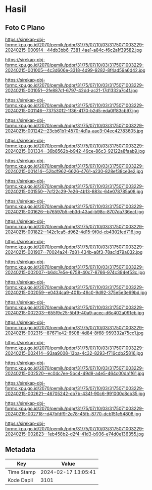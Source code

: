 # Hasil

## Foto C Plano

https://sirekap-obj-formc.kpu.go.id/2070/pemilu/pdpr/31/75/07/10/03/3175071003229-20240215-000914--44db3bb6-7381-4ae1-a84c-f6c2a1f39582.jpg

https://sirekap-obj-formc.kpu.go.id/2070/pemilu/pdpr/31/75/07/10/03/3175071003229-20240215-001005--4c3d606e-3318-4d99-9282-8f4ad59a6d42.jpg

https://sirekap-obj-formc.kpu.go.id/2070/pemilu/pdpr/31/75/07/10/03/3175071003229-20240215-001051--2fe887c1-6797-42dd-ac21-17d1332a7c4f.jpg

https://sirekap-obj-formc.kpu.go.id/2070/pemilu/pdpr/31/75/07/10/03/3175071003229-20240215-001146--73753012-1f36-4170-b2d5-eda0ff83cb97.jpg

https://sirekap-obj-formc.kpu.go.id/2070/pemilu/pdpr/31/75/07/10/03/3175071003229-20240215-001242--23cb61b1-4570-4d1a-aae3-04ec42783605.jpg

https://sirekap-obj-formc.kpu.go.id/2070/pemilu/pdpr/31/75/07/10/03/3175071003229-20240215-001334--36b8562b-b942-49ce-86c3-92122a8faab9.jpg

https://sirekap-obj-formc.kpu.go.id/2070/pemilu/pdpr/31/75/07/10/03/3175071003229-20240215-001414--52bdf962-6626-4761-a230-828ef38ce3e2.jpg

https://sirekap-obj-formc.kpu.go.id/2070/pemilu/pdpr/31/75/07/10/03/3175071003229-20240215-001550--7cf22c29-7e26-4b13-883c-64e078785a08.jpg

https://sirekap-obj-formc.kpu.go.id/2070/pemilu/pdpr/31/75/07/10/03/3175071003229-20240215-001626--b76597b5-eb3d-43ad-b98c-8707da736ecf.jpg

https://sirekap-obj-formc.kpu.go.id/2070/pemilu/pdpr/31/75/07/10/03/3175071003229-20240215-001822--142c1ca5-d962-4d15-9f0d-cb4302fed716.jpg

https://sirekap-obj-formc.kpu.go.id/2070/pemilu/pdpr/31/75/07/10/03/3175071003229-20240215-001907--70024a24-7d81-434b-a8f3-78ac1d79a032.jpg

https://sirekap-obj-formc.kpu.go.id/2070/pemilu/pdpr/31/75/07/10/03/3175071003229-20240215-002007--b6dc7e5e-6758-40c7-8766-974c394ef53c.jpg

https://sirekap-obj-formc.kpu.go.id/2070/pemilu/pdpr/31/75/07/10/03/3175071003229-20240215-002059--e0434ca9-401b-49c0-9d92-375e5e3e69bd.jpg

https://sirekap-obj-formc.kpu.go.id/2070/pemilu/pdpr/31/75/07/10/03/3175071003229-20240215-002203--655f9c25-5bf9-40a9-acec-d6c402a091eb.jpg

https://sirekap-obj-formc.kpu.go.id/2070/pemilu/pdpr/31/75/07/10/03/3175071003229-20240215-002315--87671e42-6508-4d84-8f68-959332a75cc1.jpg

https://sirekap-obj-formc.kpu.go.id/2070/pemilu/pdpr/31/75/07/10/03/3175071003229-20240215-002414--93aa9008-13ba-4c32-8293-f716cdb25816.jpg

https://sirekap-obj-formc.kpu.go.id/2070/pemilu/pdpr/31/75/07/10/03/3175071003229-20240215-002520--ec04c7ee-5bc4-49d9-a4e5-464c00da1f61.jpg

https://sirekap-obj-formc.kpu.go.id/2070/pemilu/pdpr/31/75/07/10/03/3175071003229-20240215-002621--46705242-cb7b-434f-90c6-991000c8cb35.jpg

https://sirekap-obj-formc.kpu.go.id/2070/pemilu/pdpr/31/75/07/10/03/3175071003229-20240215-002718--d47bfdf9-2e78-45fb-8770-dcb151e54808.jpg

https://sirekap-obj-formc.kpu.go.id/2070/pemilu/pdpr/31/75/07/10/03/3175071003229-20240215-002823--1eb458b2-d2f4-41d3-b936-e74d0e136355.jpg


## Metadata

| Key        | Value               |
| ---------- | ------------------- |
| Time Stamp | 2024-02-17 13:05:41 |
| Kode Dapil | 3101                |




